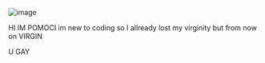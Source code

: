 ![image](https://user-images.githubusercontent.com/103531974/178580066-305cf005-037c-494f-86fc-fdd84856f997.png)

HI IM POMOCI im new to coding so I allready lost my virginity but from now on VIRGIN 

U GAY
